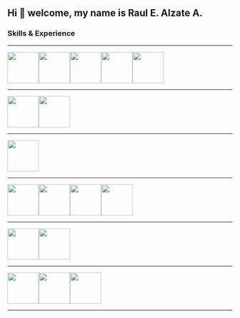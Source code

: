 ## Hi 👋 welcome, my name is Raul E. Alzate A.

### Skills & Experience
---

<img src="https://cdn.jsdelivr.net/gh/devicons/devicon/icons/androidstudio/androidstudio-original-wordmark.svg" width='70' /><img src="https://cdn.jsdelivr.net/gh/devicons/devicon/icons/java/java-original-wordmark.svg" width='70'/><img src="https://miro.medium.com/max/400/1*9tVpRN7cCovFMavU4PVg2w.png" width='70'/><img src="https://cdn.jsdelivr.net/gh/devicons/devicon/icons/gradle/gradle-plain-wordmark.svg" width='70'/><img src="https://cdn.jsdelivr.net/gh/devicons/devicon/icons/kotlin/kotlin-original-wordmark.svg" width='70' />

---

<img src="https://cdn.jsdelivr.net/gh/devicons/devicon/icons/php/php-original.svg" width='70'/><img src="https://cdn.jsdelivr.net/gh/devicons/devicon/icons/yii/yii-original-wordmark.svg" width='70' />

---
          
<img src="https://cdn.jsdelivr.net/gh/devicons/devicon/icons/latex/latex-original.svg" width='70' />

---

<img src="https://cdn.jsdelivr.net/gh/devicons/devicon/icons/javascript/javascript-original.svg" width='70'/><img src="https://cdn.jsdelivr.net/gh/devicons/devicon/icons/nodejs/nodejs-original-wordmark.svg" width='70'/><img src="https://cdn.jsdelivr.net/gh/devicons/devicon/icons/bootstrap/bootstrap-original-wordmark.svg" width='70'/><img src="https://cdn.jsdelivr.net/gh/devicons/devicon/icons/html5/html5-original-wordmark.svg" width='70'/>

---
<img src="https://cdn.jsdelivr.net/gh/devicons/devicon/icons/python/python-original-wordmark.svg" width='70' /><img src="https://cdn.jsdelivr.net/gh/devicons/devicon/icons/pycharm/pycharm-original-wordmark.svg" width='70' />

---

<img src="https://d3njjcbhbojbot.cloudfront.net/api/utilities/v1/imageproxy/https://coursera-course-photos.s3.amazonaws.com/15/ab137082ad40cabb23d4baf1500ea6/FPGA-LOGO.png?" width='70' /><img src="https://static.thenounproject.com/png/926776-200.png" width='70'/><img src="https://static.wixstatic.com/media/3b5532_3ec15bd2df62436081f0798f36592d89~mv2.png/v1/fill/w_366,h_366,al_c/3b5532_3ec15bd2df62436081f0798f36592d89~mv2.png" width='70'/>

---


<!--
<img src="" width='70'/>
**raulest50/raulest50** is a ✨ _special_ ✨ repository because its `README.md` (this file) appears on your GitHub profile.

Here are some ideas to get you started:

- 🔭 I’m currently working on ...
- 🌱 I’m currently learning ...
- 👯 I’m looking to collaborate on ...
- 🤔 I’m looking for help with ...
- 💬 Ask me about ...
- 📫 How to reach me: ...
- 😄 Pronouns: ...
- ⚡ Fun fact: ...
-->
